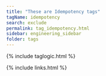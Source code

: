 ```yaml
---
title: "These are Idempotency tags"
tagName: idempotency
search: exclude
permalink: tag_idempotency.html
sidebar: engineering_sidebar
folder: tags
---
```

{% include taglogic.html %}

{% include links.html %}
